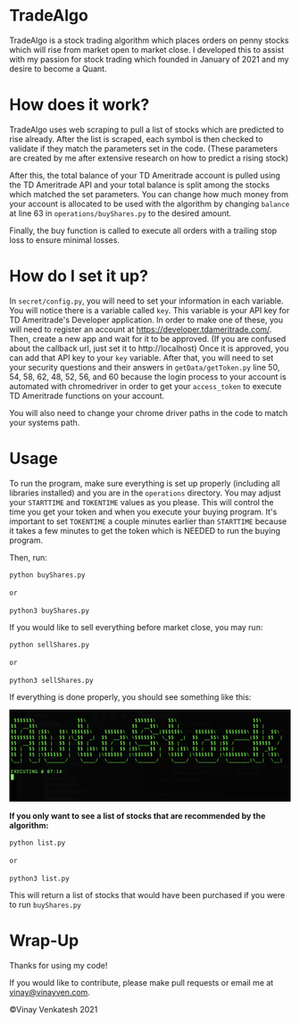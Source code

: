# TradeAlgo

TradeAlgo is a stock trading algorithm which places orders on penny stocks which will rise from market open to market close.
I developed this to assist with my passion for stock trading which founded in January of 2021 and my desire to become a Quant.

# How does it work?

TradeAlgo uses web scraping to pull a list of stocks which are predicted to rise already. After the list is scraped, each symbol is then
checked to validate if they match the parameters set in the code. (These parameters are created by me after extensive research on how to predict a rising stock)

After this, the total balance of your TD Ameritrade account is pulled using the TD Ameritrade API and your total balance is split among the stocks which matched the set 
parameters. You can change how much money from your account is allocated to be used with the algorithm by changing `balance` at line 63 in `operations/buyShares.py` to
the desired amount.

Finally, the buy function is called to execute all orders with a trailing stop loss to ensure minimal losses.

# How do I set it up?

In `secret/config.py`, you will need to set your information in each variable. You will notice there is a variable called `key`. This variable is your API key for TD Ameritrade's Developer application. In order to make one of these, you will need to register an account at https://developer.tdameritrade.com/. Then, create a new app and wait for it to be approved. (If you are confused about the callback url, just set it to http://localhost) Once it is approved, you can add that API key to your `key` variable. After that, you will need to set your security questions and their answers in `getData/getToken.py` line 50, 54, 58, 62, 48, 52, 56, and 60 because the login process to your account is automated with chromedriver in order to get your `access_token` to execute TD Ameritrade functions on your account.

You will also need to change your chrome driver paths in the code to match your systems path.

# Usage

To run the program, make sure everything is set up properly (including all libraries installed) and you are in the `operations` directory. You may adjust your `STARTTIME` and
`TOKENTIME` values as you please. This will control the time you get your token and when you execute your buying program. It's important to set `TOKENTIME` a couple minutes 
earlier than `STARTTIME` because it takes a few minutes to get the token which is NEEDED to run the buying program.

Then, run:
```
python buyShares.py

or

python3 buyShares.py
```

If you would like to sell everything before market close, you may run:
```
python sellShares.py

or

python3 sellShares.py
```

If everything is done properly, you should see something like this:

![Correct Representation](demo.png "Demo")

**If you only want to see a list of stocks that are recommended by the algorithm:** 

```
python list.py

or

python3 list.py
```

This will return a list of stocks that would have been purchased if you were to run `buyShares.py`

# Wrap-Up

Thanks for using my code!

If you would like to contribute, please make pull requests or email me at <vinay@vinayven.com>.


©Vinay Venkatesh 2021
